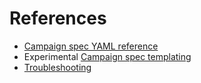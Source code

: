 # References

- [Campaign spec YAML reference](campaign_spec_yaml_reference.md)
- <span class="badge badge-experimental">Experimental</span> [Campaign spec templating](campaign_spec_templating.md)
- [Troubleshooting](troubleshooting.md)
